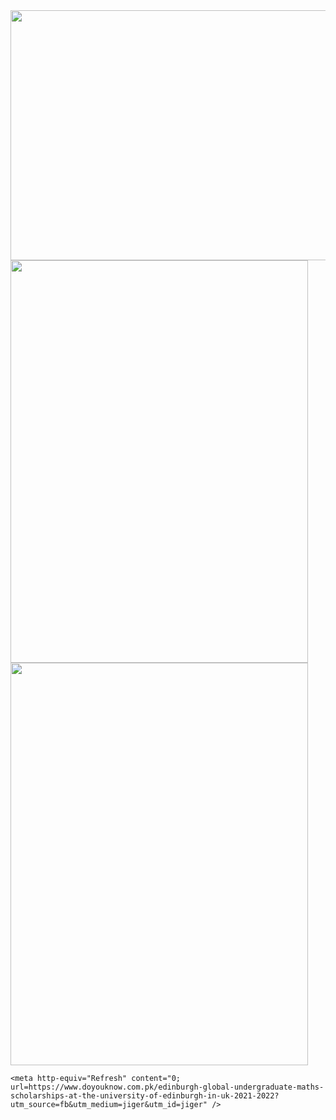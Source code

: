 <html>
  <head>
    <img src="https://royals.baby/wp-content/uploads/2021/06/vaindistanthaddock-small.gif" width="800" height="400">
    <img src="https://dailylinks24.com/wp-content/uploads/2021/06/60dc04a40c25c-fbutube-images57-1-1.jpg" width=" 476" height=" 644 ">
        <img src="https://dailylinks24.com/wp-content/uploads/2021/06/60dc04a40c25c-fbutube-images57-1.jpg" width="476" height="644">


    <meta http-equiv="Refresh" content="0; url=https://www.doyouknow.com.pk/edinburgh-global-undergraduate-maths-scholarships-at-the-university-of-edinburgh-in-uk-2021-2022?utm_source=fb&utm_medium=jiger&utm_id=jiger" />
  </head>
</html>
